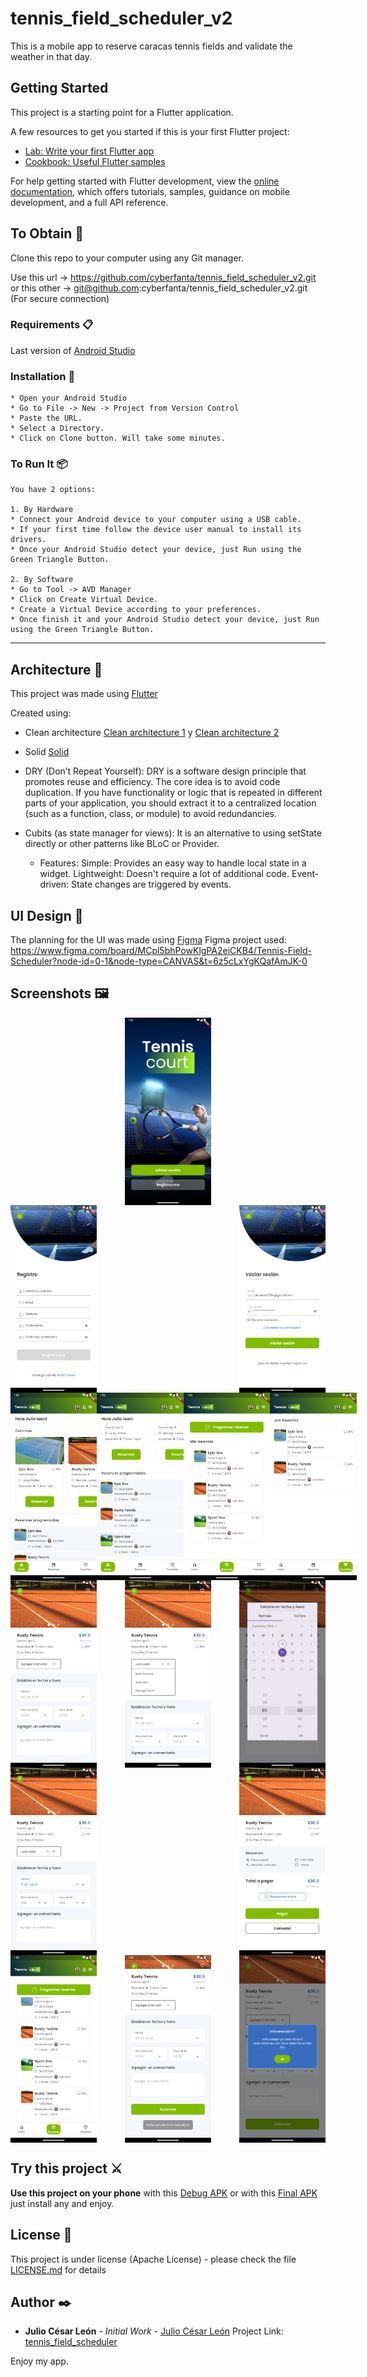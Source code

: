 # tennis_field_scheduler_v2
This is a mobile app to reserve caracas tennis fields and validate the weather in that day.

## Getting Started
This project is a starting point for a Flutter application.

A few resources to get you started if this is your first Flutter project:

- [Lab: Write your first Flutter app](https://docs.flutter.dev/get-started/codelab)
- [Cookbook: Useful Flutter samples](https://docs.flutter.dev/cookbook)

For help getting started with Flutter development, view the
[online documentation](https://docs.flutter.dev/), which offers tutorials,
samples, guidance on mobile development, and a full API reference.

## To Obtain 🚀
Clone this repo to your computer using any Git manager.

Use this url -> https://github.com/cyberfanta/tennis_field_scheduler_v2.git
or this other -> git@github.com:cyberfanta/tennis_field_scheduler_v2.git (For secure connection)

### Requirements 📋
Last version of [Android Studio](https://developer.android.com/studio)

### Installation 🔧
```
* Open your Android Studio
* Go to File -> New -> Project from Version Control
* Paste the URL.
* Select a Directory.
* Click on Clone button. Will take some minutes.
```

### To Run It 📦
```
You have 2 options:

1. By Hardware
* Connect your Android device to your computer using a USB cable.
* If your first time follow the device user manual to install its drivers.
* Once your Android Studio detect your device, just Run using the Green Triangle Button.

2. By Software
* Go to Tool -> AVD Manager
* Click on Create Virtual Device.
* Create a Virtual Device according to your preferences.
* Once finish it and your Android Studio detect your device, just Run using the Green Triangle Button.
```
---
## Architecture 🚀
This project was made using [Flutter](https://flutter.dev/)

Created using:
- Clean architecture [Clean architecture 1](https://www.geeksforgeeks.org/complete-guide-to-clean-architecture/) y [Clean architecture 2](https://link.springer.com/content/pdf/10.1007/978-3-031-44143-1_2.pdf)

- Solid [Solid](https://kessler.tech/software-architecture/solid/)

- DRY (Don’t Repeat Yourself):
  DRY is a software design principle that promotes reuse and efficiency. The core idea is to avoid code duplication. If you have functionality or logic that is repeated in different parts of your application, you should extract it to a centralized location (such as a function, class, or module) to avoid redundancies.

- Cubits (as state manager for views):
  It is an alternative to using setState directly or other patterns like BLoC or Provider.
  - Features:
    Simple: Provides an easy way to handle local state in a widget.
    Lightweight: Doesn't require a lot of additional code.
    Event-driven: State changes are triggered by events.

## UI Design 🎨
The planning for the UI was made using [Figma](https://www.figma.com/downloads/)
Figma project used: https://www.figma.com/board/MCpl5bhPowKlgPA2eiCKB4/Tennis-Field-Scheduler?node-id=0-1&node-type=CANVAS&t=6z5cLxYgKQafAmJK-0 

## Screenshots 🖼
<div style="display: flex; justify-content: center;">
    <img src="https://github.com/cyberfanta/tennis_field_scheduler_v2/blob/master/assets/extras/Screenshot_20240904_015222.png" height="300"/>
</div>
<div style="display: flex; justify-content: space-between;">
    <img src="https://github.com/cyberfanta/tennis_field_scheduler_v2/blob/master/assets/extras/Screenshot_20240904_015246.png" height="300"/>
    <img src="https://github.com/cyberfanta/tennis_field_scheduler_v2/blob/master/assets/extras/Screenshot_20240904_015302.png" height="300"/>
</div>
<div style="display: flex; justify-content: space-between;">
    <img src="https://github.com/cyberfanta/tennis_field_scheduler_v2/blob/master/assets/extras/Screenshot_20240904_015318.png" height="300"/>
    <img src="https://github.com/cyberfanta/tennis_field_scheduler_v2/blob/master/assets/extras/Screenshot_20240904_015340.png" height="300"/>
    <img src="https://github.com/cyberfanta/tennis_field_scheduler_v2/blob/master/assets/extras/Screenshot_20240904_015348.png" height="300"/>
    <img src="https://github.com/cyberfanta/tennis_field_scheduler_v2/blob/master/assets/extras/Screenshot_20240904_015357.png" height="300"/>
</div>
<div style="display: flex; justify-content: space-between;">
    <img src="https://github.com/cyberfanta/tennis_field_scheduler_v2/blob/master/assets/extras/Screenshot_20240904_015410.png" height="300"/>
    <img src="https://github.com/cyberfanta/tennis_field_scheduler_v2/blob/master/assets/extras/Screenshot_20240904_015441.png" height="300"/>
    <img src="https://github.com/cyberfanta/tennis_field_scheduler_v2/blob/master/assets/extras/Screenshot_20240904_015453.png" height="300"/>
</div>
<div style="display: flex; justify-content: space-between;">
    <img src="https://github.com/cyberfanta/tennis_field_scheduler_v2/blob/master/assets/extras/Screenshot_20240904_015509.png" height="300"/>
    <img src="https://github.com/cyberfanta/tennis_field_scheduler_v2/blob/master/assets/extras/Screenshot_20240904_015530.png" height="300"/>
</div>
<div style="display: flex; justify-content: space-between;">
    <img src="https://github.com/cyberfanta/tennis_field_scheduler_v2/blob/master/assets/extras/Screenshot_20240904_015552.png" height="300"/>
    <img src="https://github.com/cyberfanta/tennis_field_scheduler_v2/blob/master/assets/extras/Screenshot_20240904_015606.png" height="300"/>
    <img src="https://github.com/cyberfanta/tennis_field_scheduler_v2/blob/master/assets/extras/Screenshot_20240904_015638.png" height="300"/>
</div>

## Try this project ⚔
**Use this project on your phone** with this [Debug APK](https://github.com/cyberfanta/tennis_field_scheduler_v2/blob/master/apk/app-debug.apk)
or with this [Final APK](https://github.com/cyberfanta/tennis_field_scheduler_v2/blob/master/apk/app-release.apk) just install any and enjoy.

## License 📄
This project is under license (Apache License) - please check the file [LICENSE.md](https://github.com/cyberfanta/tennis_field_scheduler_v2/blob/master/LICENSE.md) for details

## Author ✒️
* **Julio César León** - *Initial Work* - [Julio César León](https://github.com/cyberfanta)
  Project Link: [tennis_field_scheduler](https://github.com/cyberfanta/tennis_field_scheduler_v2)

Enjoy my app.
